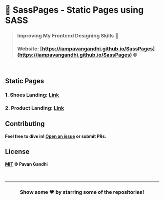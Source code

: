 # 🍨 SassPages - Static Pages using SASS

> ### Improving My Frontend Designing Skills 🌷
>
> ### Website: [https://iampavangandhi.github.io/SassPages](https://iampavangandhi.github.io/SassPages) 🌐

<br />

## Static Pages

### 1. Shoes Landing: [Link](https://iampavangandhi.github.io/SassPages/ShoesLanding/)

### 2. Product Landing: [Link](https://iampavangandhi.github.io/SassPages/ProductLanding/)

## Contributing

#### Feel free to dive in! [Open an issue](https://github.com/iampavangandhi/SassPages/issues/new) or submit PRs.

## License

#### [MIT](LICENSE) © Pavan Gandhi

<br />

---

<div align="center">

<h3>Show some ❤️ by starring some of the repositories!</h3>

</div>
